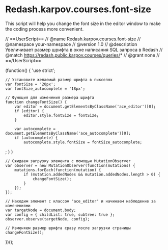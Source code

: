 # Redash.karpov.courses.font-size
This script will help you change the font size in the editor window to make the coding process more convenient.

// ==UserScript==
// @name         Redash.karpov.courses.font-size
// @namespace    your-namespace
// @version      1.0
// @description  Увеличивает размер шрифта в окне написания SQL запроса в Redash
// @match        https://redash.public.karpov.courses/queries/*
// @grant        none
// ==/UserScript==

(function() {
    'use strict';

    // Установите желаемый размер шрифта в пикселях
    var fontSize = '20px';
    var fontSize_autocomplete = '18px';

    // Функция для изменения размера шрифта
    function changeFontSize() {
        var editor = document.getElementsByClassName('ace_editor')[0];
        if (editor) {
            editor.style.fontSize = fontSize;
        }

        var autocomplete = document.getElementsByClassName('ace_autocomplete')[0];
        if (autocomplete) {
            autocomplete.style.fontSize = fontSize_autocomplete;
;
        }
    }

    // Ожидаем загрузку элемента с помощью MutationObserver
    var observer = new MutationObserver(function(mutations) {
        mutations.forEach(function(mutation) {
            if (mutation.addedNodes && mutation.addedNodes.length > 0) {
                changeFontSize();
            }
        });
    });

    // Находим элемент с классом "ace_editor" и начинаем наблюдение за изменениями
    var targetNode = document.body;
    var config = { childList: true, subtree: true };
    observer.observe(targetNode, config);

    // Изменяем размер шрифта сразу после загрузки страницы
    changeFontSize();
})();

